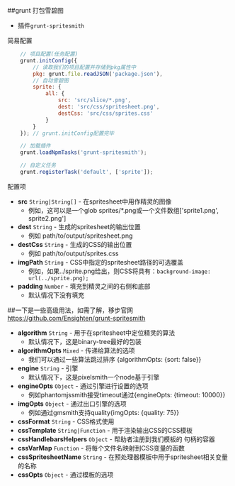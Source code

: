 ##grunt 打包雪碧图
* 插件`grunt-spritesmith`

简易配置

```js
    // 项目配置(任务配置)
    grunt.initConfig({
        // 读取我们的项目配置并存储到pkg属性中
        pkg: grunt.file.readJSON('package.json'),
        // 自动雪碧图
        sprite: {
            all: {
                src: 'src/slice/*.png',
                dest: 'src/css/spritesheet.png',
                destCss: 'src/css/sprites.css'
            }
        }
    }); // grunt.initConfig配置完毕

    // 加载插件
    grunt.loadNpmTasks('grunt-spritesmith');

    // 自定义任务
    grunt.registerTask('default', ['sprite']);
```

配置项
* **src** `String|String[]` - 在spritesheet中用作精灵的图像
    * 例如，这可以是一个glob sprites/*.png或一个文件数组['sprite1.png', sprite2.png']
* **dest** `String` - 生成的spritesheet的输出位置
    * 例如 path/to/output/spritesheet.png
* **destCss** `String` - 生成的CSS的输出位置
    * 例如 path/to/output/sprites.css
* **imgPath** `String` - CSS中指定的spritesheet路径的可选覆盖
    * 例如，如果../sprite.png给出，则CSS将具有：`background-image: url(../sprite.png);`
* **padding** `Number` - 填充到精灵之间的右侧和底部
    * 默认情况下没有填充

##一下是一些高级用法，如需了解，移步官网 https://github.com/Ensighten/grunt-spritesmith
* **algorithm** `String` - 用于在spritesheet中定位精灵的算法
    * 默认情况下，这是binary-tree最好的包装
* **algorithmOpts** `Mixed` - 传递给算法的选项
    * 我们可以通过一些算法跳过排序 {algorithmOpts: {sort: false}}
* **engine** `String` - 引擎
    * 默认情况下，这是pixelsmith一个node基于引擎
* **engineOpts** `Object` - 通过引擎进行设置的选项
    * 例如phantomjssmith接受timeout通过{engineOpts: {timeout: 10000}}
* **imgOpts** `Object` - 通过出口引擎的选项
    * 例如通过gmsmith支持quality{imgOpts: {quality: 75}}
* **cssFormat** `String` - CSS格式使用
* **cssTemplate** `String|Function` - 用于渲染输出CSS的CSS模板
* **cssHandlebarsHelpers** `Object` - 帮助者注册到我们模板的 句柄的容器
* **cssVarMap** `Function` - 将每个文件名映射到CSS变量的函数
* **cssSpritesheetName** `String` - 在预处理器模板中用于spritesheet相关变量的名称
* **cssOpts** `Object` - 通过模板的选项
